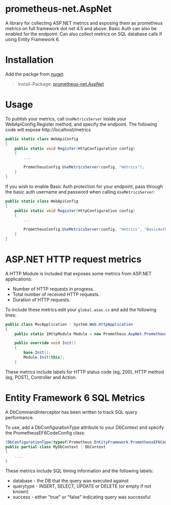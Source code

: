 # prometheus-net.AspNet
A library for collecting ASP.NET metrics and exposing them as prometheus metrics on full framework dot net 4.5 and above. Basic Auth can also be enabled for the endpoint. Can also collect metrics on SQL database calls if using Entity Framework 6.

# Installation

Add the packge from [nuget](https://www.nuget.org/packages/prometheus-net.AspNet):
>Install-Package: [prometheus-net.AspNet](https://www.nuget.org/packages/prometheus-net.AspNet)

# Usage

To publish your metrics, call `UseMetricsServer` inside your WebApiConfig.Register method, and specify the endpoint. The following code will expose http://localhost/metrics  

```csharp
public static class WebApiConfig
{
    public static void Register(HttpConfiguration config)
    {
        ...

        PrometheusConfig.UseMetricsServer(config, "metrics");
    }
}
```

If you wish to enable Basic Auth protection for your endpoint, pass through the basic auth username and password when calling `UseMetricsServer`:
```csharp
public static class WebApiConfig
{
    public static void Register(HttpConfiguration config)
    {
        ...

        PrometheusConfig.UseMetricsServer(config, "metrics", "BasicAuthUsername", "BasicAuthPassword");
    }
}
```

# ASP.NET HTTP request metrics

A HTTP Module is included that exposes some metrics from ASP.NET applications:

* Number of HTTP requests in progress.
* Total number of received HTTP requests.
* Duration of HTTP requests.

To include these metrics edit your `global.asax.cs` and add the following lines:
```csharp
public class MvcApplication : System.Web.HttpApplication
{
    public static IHttpModule Module = new Prometheus.AspNet.PrometheusHttpRequestModule();

    public override void Init()
    {
        base.Init();
        Module.Init(this);
    }
```

These metrics include labels for HTTP status code (eg, 200), HTTP method (eg, POST), Controller and Action.

# Entity Framework 6 SQL Metrics

A DbCommandInterceptor has been written to track SQL query performance.

To use, add a DbConfigurationType attribute to your DbContext and specify the PrometheusEF6CodeConfig class:

```csharp
[DbConfigurationType(typeof(Prometheus.EntityFramework.PrometheusEF6CodeConfig))]
public partial class MyDbContext : DbContext
{
	....
}
```

These metrics include SQL timing information and the following labels:

* database - the DB that the query was executed against
* querytype - INSERT, SELECT, UPDATE or DELETE (or empty if not known)
* success - either "true" or "false" indicating query was successful
	
	